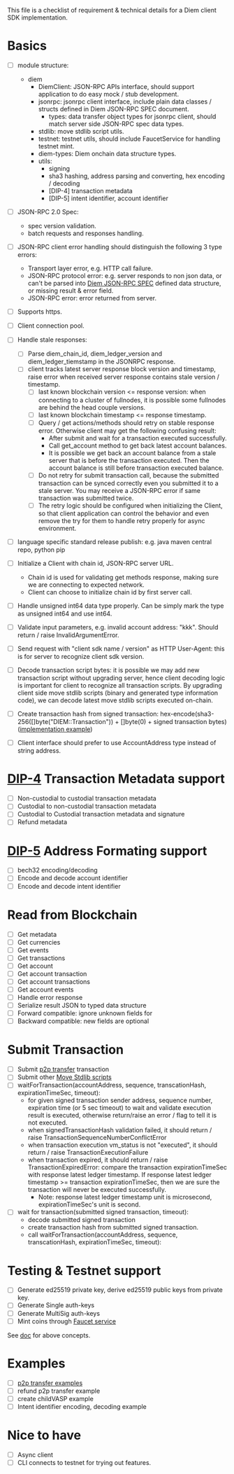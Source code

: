 This file is a checklist of requirement & technical details for a Diem client SDK implementation.

# Basics

- [ ] module structure:
  - diem
    - DiemClient: JSON-RPC APIs interface, should support application to do easy mock / stub development.
    - jsonrpc: jsonrpc client interface, include plain data classes / structs defined in Diem JSON-RPC SPEC document.
      - types: data transfer object types for jsonrpc client, should match server side JSON-RPC spec data types.
    - stdlib: move stdlib script utils.
    - testnet: testnet utils, should include FaucetService for handling testnet mint.
    - diem-types: Diem onchain data structure types.
    - utils:
      - signing
      - sha3 hashing, address parsing and converting, hex encoding / decoding
      - [DIP-4] transaction metadata
      - [DIP-5] intent identifier, account identifier
- [ ] JSON-RPC 2.0 Spec:
  - spec version validation.
  - batch requests and responses handling.
- [ ] JSON-RPC client error handling should distinguish the following 3 type errors:
  - Transport layer error, e.g. HTTP call failure.
  - JSON-RPC protocol error: e.g. server responds to non json data, or can't be parsed into [Diem JSON-RPC SPEC][1] defined data structure, or missing result & error field.
  - JSON-RPC error: error returned from server.
- [ ] Supports https.
- [ ] Client connection pool.
- [ ] Handle stale responses:
  - [ ] Parse diem_chain_id, diem_ledger_version and diem_ledger_tiemstamp in the JSONRPC response.
  - [ ] client tracks latest server response block version and timestamp, raise error when received server response contains stale version / timestamp.
    - [ ] last known blockchain version <= response version: when connecting to a cluster of fullnodes, it is possible some fullnodes are behind the head couple versions.
    - [ ] last known blockchain timestamp <= response timestamp.
    - [ ] Query / get actions/methods should retry on stable response error. Otherwise client may get the following confusing result:
      - After submit and wait for a transaction executed successfully.
      - Call get_account method to get back latest account balances.
      - It is possible we get back an account balance from a stale server that is before the transaction executed. Then the account balance is still before transaction executed balance.
    - [ ] Do not retry for submit transaction call, because the submitted transaction can be synced correctly even you submitted it to a stale server. You may receive a JSON-RPC error if same transaction was submitted twice.
    - [ ] The retry logic should be configured when initializing the Client, so that client application can control the behavior and even remove the try for them to handle retry properly for async environment.
- [ ] language specific standard release publish: e.g. java maven central repo, python pip
- [ ] Initialize a Client with chain id, JSON-RPC server URL.
  - Chain id is used for validating get methods response, making sure we are connecting to expected network.
  - Client can choose to initialize chain id by first server call.
- [ ] Handle unsigned int64 data type properly. Can be simply mark the type as unsigned int64 and use int64.
- [ ] Validate input parameters, e.g. invalid account address: "kkk". Should return / raise InvalidArgumentError.
- [ ] Send request with "client sdk name / version" as HTTP User-Agent: this is for server to recognize client sdk version.
- [ ] Decode transaction script bytes: it is possible we may add new transaction script without upgrading server, hence client decoding logic is important for client to recognize all transaction scripts.
    By upgrading client side move stdlib scripts (binary and generated type information code), we can decode latest move stdlib scripts executed on-chain.
- [ ] Create transaction hash from signed transaction: hex-encode(sha3-256([]byte("DIEM::Transaction")) + []byte(0) + signed transaction bytes) ([implementation example](https://github.com/diem/client-sdk-go/blob/master/diemtypes/hash.go#L27))
- [ ] Client interface should prefer to use AccountAddress type instead of string address.


# [DIP-4][7] Transaction Metadata support

- [ ] Non-custodial to custodial transaction metadata
- [ ] Custodial to non-custodial transaction metadata
- [ ] Custodial to Custodial transaction metadata and signature
- [ ] Refund metadata

# [DIP-5][2] Address Formating support

- [ ] bech32 encoding/decoding
- [ ] Encode and decode account identifier
- [ ] Encode and decode intent identifier

# Read from Blockchain

- [ ] Get metadata
- [ ] Get currencies
- [ ] Get events
- [ ] Get transactions
- [ ] Get account
- [ ] Get account transaction
- [ ] Get account transactions
- [ ] Get account events
- [ ] Handle error response
- [ ] Serialize result JSON to typed data structure
- [ ] Forward compatible: ignore unknown fields for
- [ ] Backward compatible: new fields are optional

# Submit Transaction

- [ ] Submit [p2p transfer][3] transaction
- [ ] Submit other [Move Stdlib scripts][4]
- [ ] waitForTransaction(accountAddress, sequence, transcationHash, expirationTimeSec, timeout):
  - for given signed transaction sender address, sequence number, expiration time (or 5 sec timeout) to wait and validate execution result is executed, otherwise return/raise an error / flag to tell it is not executed.
  - when signedTransactionHash validation failed, it should return / raise TransactionSequenceNumberConflictError
  - when transaction execution vm_status is not "executed", it should return / raise TransactionExecutionFailure
  - when transaction expired, it should return / raise TransactionExpiredError: compare the transaction expirationTimeSec with response latest ledger timestamp. If response latest ledger timestamp >= transaction expirationTimeSec, then we are sure the transaction will never be executed successfully.
    - Note: response latest ledger timestamp unit is microsecond, expirationTimeSec's unit is second.
- [ ] wait for transaction(submitted signed transaction, timeout):
  - decode submitted signed transaction
  - create transaction hash from submitted signed transaction.
  - call waitForTransaction(accountAddress, sequence, transcationHash, expirationTimeSec, timeout):

# Testing & Testnet support

- [ ] Generate ed25519 private key, derive ed25519 public keys from private key.
- [ ] Generate Single auth-keys
- [ ] Generate MultiSig auth-keys
- [ ] Mint coins through [Faucet service][6]

See [doc][5] for above concepts.

# Examples

- [ ] [p2p transfer examples](https://github.com/diem/dip/blob/main/dips/dip-4.md#transaction-examples)
- [ ] refund p2p transfer example
- [ ] create childVASP example
- [ ] Intent identifier encoding, decoding example

# Nice to have

- [ ] Async client
- [ ] CLI connects to testnet for trying out features.

[1]: https://github.com/diem/diem/blob/main/json-rpc/json-rpc-spec.md "Diem JSON-RPC SPEC"
[2]: https://github.com/diem/dip/blob/main/dips/dip-5.md "DIP-5"
[3]: https://github.com/diem/diem/blob/main/diem-move/diem-framework/transaction_scripts/doc/peer_to_peer_with_metadata.md "P2P Transafer"
[4]: https://github.com/diem/diem/tree/main/diem-move/diem-framework/transaction_scripts/doc "Move Stdlib scripts"
[5]: https://github.com/diem/diem/blob/main/client/diem-dev/README.md "Diem Client Dev Doc"
[6]: https://github.com/diem/diem/blob/main/json-rpc/docs/service_testnet_faucet.md "Faucet service"
[7]: https://github.com/diem/dip/blob/main/dips/dip-4.md "Transaction Metadata Specification"
